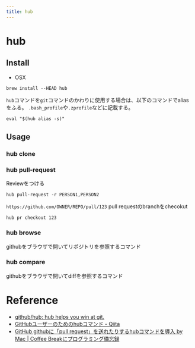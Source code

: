 ```yaml
---
title: hub
---
```


# hub


## Install

* OSX

```shell
brew install --HEAD hub
```

`hub`コマンドを`git`コマンドのかわりに使用する場合は、以下のコマンドでaliasをふる。
`.bash_profile`や`.zprofile`などに記載する。

```shell
eval "$(hub alias -s)"
```

## Usage

### hub clone

### hub pull-request

Reviewをつける

```
hub pull-request -r PERSON1,PERSON2
```

`https://github.com/OWNER/REPO/pull/123` pull requestのbranchをchecokut

```
hub pr checkout 123
```

### hub browse
githubをブラウザで開いてリポジトリを参照するコマンド

### hub compare
githubをブラウザで開いてdiffを参照するコマンド


# Reference
* [github/hub: hub helps you win at git.](https://github.com/github/hub)
* [GitHubユーザーのためのhubコマンド - Qiita](http://qiita.com/yaotti/items/a4a7f3f9a38d7d3415e3)
* [GitHub githubに「pull request」を送れたりするhubコマンドを導入 by Mac | Coffee Breakにプログラミング備忘録](http://to-developer.com/blog/?p=1372)

